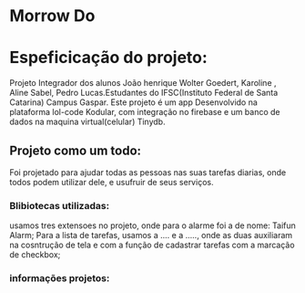 # Morrow Do

# Espeficicação do projeto:
Projeto Integrador dos alunos João henrique Wolter Goedert, Karoline , Aline Sabel, Pedro Lucas.Estudantes do IFSC(Instituto Federal de Santa Catarina) Campus Gaspar.
Este projeto é um app Desenvolvido na plataforma lol-code Kodular, com integração no firebase e um banco de dados na maquina virtual(celular) Tinydb.

## Projeto como um todo:
Foi projetado para ajudar todas as pessoas nas suas tarefas diarias, onde todos podem utilizar dele, e usufruir de seus serviços.


### Blibiotecas utilizadas:
usamos tres extensoes no projeto, onde para o alarme foi a de nome: Taifun Alarm;
Para a lista de tarefas, usamos a .... e a ....., onde as duas auxiliaram na cosntrução de tela e com a função de cadastrar tarefas com a marcação de checkbox;

### informações projetos:


